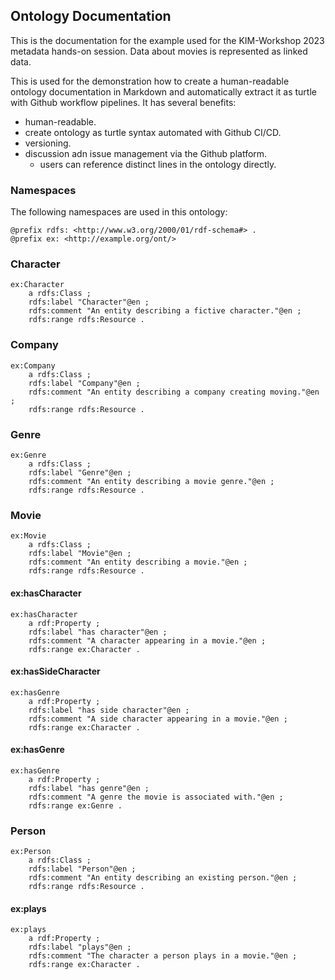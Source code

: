 ## Ontology Documentation

This is the documentation for the example used for the KIM-Workshop 2023 metadata hands-on session. Data about movies is represented as linked data.

This is used for the demonstration how to create a human-readable ontology documentation in Markdown and automatically extract it as turtle with Github workflow pipelines.
It has several benefits:
* human-readable.
* create ontology as turtle syntax automated with Github CI/CD.
* versioning.
* discussion adn issue management via the Github platform.
  * users can reference distinct lines in the ontology directly.


### Namespaces
The following namespaces are used in this ontology:

```
@prefix rdfs: <http://www.w3.org/2000/01/rdf-schema#> .
@prefix ex: <http://example.org/ont/>
```

### Character

```
ex:Character
    a rdfs:Class ;
    rdfs:label "Character"@en ;
    rdfs:comment "An entity describing a fictive character."@en ;
    rdfs:range rdfs:Resource .
```

### Company

```
ex:Company
    a rdfs:Class ;
    rdfs:label "Company"@en ;
    rdfs:comment "An entity describing a company creating moving."@en ;
    rdfs:range rdfs:Resource .
```


### Genre

```
ex:Genre
    a rdfs:Class ;
    rdfs:label "Genre"@en ;
    rdfs:comment "An entity describing a movie genre."@en ;
    rdfs:range rdfs:Resource .
```


### Movie

```
ex:Movie
    a rdfs:Class ;
    rdfs:label "Movie"@en ;
    rdfs:comment "An entity describing a movie."@en ;
    rdfs:range rdfs:Resource .
```

#### ex:hasCharacter
```
ex:hasCharacter
    a rdf:Property ;
    rdfs:label "has character"@en ;
    rdfs:comment "A character appearing in a movie."@en ;
    rdfs:range ex:Character .
```

#### ex:hasSideCharacter
```
ex:hasGenre
    a rdf:Property ;
    rdfs:label "has side character"@en ;
    rdfs:comment "A side character appearing in a movie."@en ;
    rdfs:range ex:Character .
```

#### ex:hasGenre
```
ex:hasGenre
    a rdf:Property ;
    rdfs:label "has genre"@en ;
    rdfs:comment "A genre the movie is associated with."@en ;
    rdfs:range ex:Genre .
```

### Person

```
ex:Person
    a rdfs:Class ;
    rdfs:label "Person"@en ;
    rdfs:comment "An entity describing an existing person."@en ;
    rdfs:range rdfs:Resource .
```

#### ex:plays
```
ex:plays
    a rdf:Property ;
    rdfs:label "plays"@en ;
    rdfs:comment "The character a person plays in a movie."@en ;
    rdfs:range ex:Character .
```